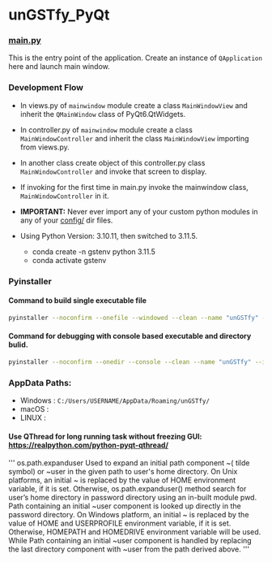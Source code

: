 # unGSTfy_PyQt

### [main.py](main.py)
This is the entry point of the application. Create an instance of `QApplication` here and launch main window.

### Development Flow
- In views.py of `mainwindow` module create a class `MainWindowView` and inherit the `QMainWindow` class of PyQt6.QtWidgets.
- In controller.py of `mainwindow` module create a class `MainWindowController` and inherit the class `MainWindowView` importing from views.py.
- In another class create object of this controller.py class `MainWindowController` and invoke that screen to display.
- If invoking for the first time in main.py invoke the mainwindow class, `MainWindowController` in it.

- **IMPORTANT:** Never ever import any of your custom python modules in any of your [config/](config/) dir files.

- Using Python Version: 3.10.11, then switched to 3.11.5.
    - conda create -n gstenv python 3.11.5
    - conda activate gstenv

### Pyinstaller

#### Command to build single executable file
```sh
pyinstaller --noconfirm --onefile --windowed --clean --name "unGSTfy" --icon "D:/FULL_PATH/unGSTfy_PyQt/assets/icons/gst_logo.ico" --log-level "INFO" --add-data "D:/FULL_PATH/unGSTfy_PyQt/assets;assets/"  "D:/FULL_PATH/unGSTfy_PyQt/main.py"
```

#### Command for debugging with console based executable and directory bulid.
```sh
pyinstaller --noconfirm --onedir --console --clean --name "unGSTfy" --icon "D:/FULL_PATH/unGSTfy_PyQt/assets/icons/gst_logo.ico" --log-level "INFO" --add-data "D:/FULL_PATH/unGSTfy_PyQt/assets;assets/"  "D:/FULL_PATH/unGSTfy_PyQt/main.py"
```


### AppData Paths:
- Windows : `C:/Users/USERNAME/AppData/Roaming/unGSTfy/`
- macOS : 
- LINUX : 


#### Use QThread for long running task without freezing GUI: https://realpython.com/python-pyqt-qthread/


'''
os.path.expanduser
Used to expand an initial path component ~( tilde symbol) or ~user in the given path to user's home directory.
On Unix platforms, an initial ~ is replaced by the value of HOME environment variable, if it is set. Otherwise, os.path.expanduser() method search for user’s home directory in password directory using an in-built module pwd. Path containing an initial ~user component is looked up directly in the password directory.
On Windows platform, an initial ~ is replaced by the value of HOME and USERPROFILE environment variable, if it is set. Otherwise, HOMEPATH and HOMEDRIVE environment variable will be used. While Path containing an initial ~user component is handled by replacing the last directory component with ~user from the path derived above.
'''
